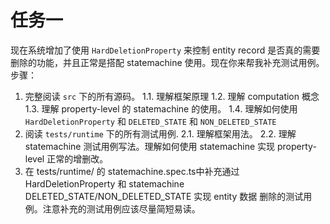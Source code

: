 # 任务一
现在系统增加了使用  `HardDeletionProperty` 来控制 entity  record 是否真的需要删除的功能，并且正常是搭配 statemachine 使用。现在你来帮我补充测试用例。步骤：
1. 完整阅读 `src` 下的所有源码。
  1.1. 理解框架原理
  1.2. 理解 computation 概念
  1.3. 理解 property-level 的 statemachine 的使用。
  1.4. 理解如何使用 `HardDeletionProperty` 和 `DELETED_STATE` 和 `NON_DELETED_STATE`
2. 阅读 `tests/runtime` 下的所有测试用例.
  2.1. 理解框架用法。
  2.2. 理解 statemachine 测试用例写法。理解如何使用 statemachine 实现 property-level 正常的增删改。
3. 在 tests/runtime/ 的 statemachine.spec.ts中补充通过HardDeletionProperty 和 statemachine DELETED_STATE/NON_DELETED_STATE  实现 entity 数据 删除的测试用例。注意补充的测试用例应该尽量简短易读。